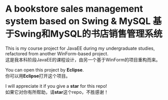 # A bookstore sales management system based on Swing & MySQL 基于Swing和MySQL的书店销售管理系统

This is my course project for JavaEE during my undergraduate studies, refactored from another WinForm-based project.  
这是我本科阶段JavaEE的课程设计，由另一个基于WinForm的项目重构而来。

You can open this project by **Eclipse**.  
你可以用**Eclipse**打开这个项目。

I will appreciate it if you give a **star** for this repo!  
如果它对你有所帮助，请**star**这个repo，不胜感谢！
